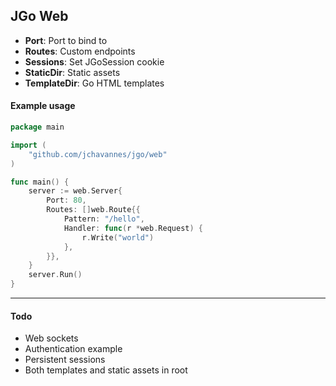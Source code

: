 ## JGo Web

- **Port**: Port to bind to
- **Routes**: Custom endpoints
- **Sessions**: Set JGoSession cookie
- **StaticDir**: Static assets
- **TemplateDir**: Go HTML templates

#### Example usage

```go
package main

import (
    "github.com/jchavannes/jgo/web"
)

func main() {
    server := web.Server{
        Port: 80,
        Routes: []web.Route{{
            Pattern: "/hello",
            Handler: func(r *web.Request) {
                r.Write("world")
            },
        }},
    }
    server.Run()
}
```

---

#### Todo

- Web sockets
- Authentication example
- Persistent sessions
- Both templates and static assets in root
